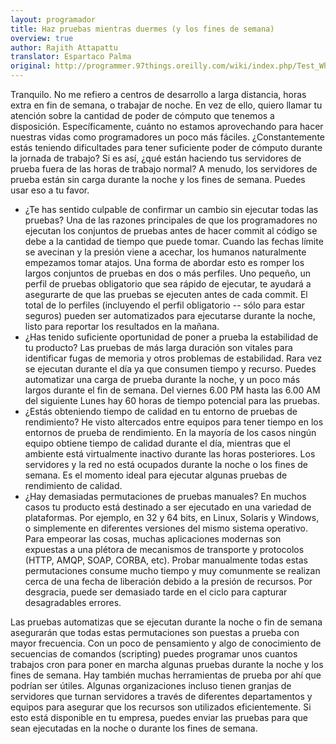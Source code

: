 ```yaml
---
layout: programador
title: Haz pruebas mientras duermes (y los fines de semana)
overview: true
author: Rajith Attapattu
translator: Espartaco Palma
original: http://programmer.97things.oreilly.com/wiki/index.php/Test_While_You_Sleep_%28and_over_Weekends%29
---
```


Tranquilo. No me refiero a centros de desarrollo a larga distancia, horas extra en fin de semana, o trabajar de noche. En vez de ello, quiero llamar tu atención sobre la cantidad de poder de cómputo que tenemos a disposición. Específicamente, cuánto no estamos aprovechando para hacer nuestras vidas como programadores un poco más fáciles. ¿Constantemente estás teniendo dificultades para tener suficiente poder de cómputo durante la jornada de trabajo? Si es así, ¿qué están haciendo tus servidores de prueba fuera de las horas de trabajo normal? A menudo, los servidores de prueba están sin carga durante la noche y los fines de semana. Puedes usar eso a tu favor.

- ¿Te has sentido culpable de confirmar un cambio sin ejecutar todas las pruebas? Una de las razones principales de que los programadores no ejecutan los conjuntos de pruebas antes de hacer commit al código se debe a la cantidad de tiempo que puede tomar. Cuando las fechas límite se avecinan y la presión viene a acechar, los humanos naturalmente empezamos tomar atajos. Una forma de abordar esto es romper los largos conjuntos de pruebas en dos o más perfiles. Uno pequeño, un perfil de pruebas obligatorio que sea rápido de ejecutar, te ayudará a asegurarte de que las pruebas se ejecuten antes de cada commit. El total de lo perfiles (incluyendo el perfil obligatorio -- sólo para estar seguros) pueden ser automatizados para ejecutarse durante la noche, listo para reportar los resultados en la mañana.
- ¿Has tenido suficiente oportunidad de poner a prueba la estabilidad de tu producto? Las pruebas de más larga duración son vitales para identificar fugas de memoria y otros problemas de estabilidad. Rara vez se ejecutan durante el día ya que consumen tiempo y recurso. Puedes automatizar una carga de prueba durante la noche, y un poco más largos durante el fin de semana. Del viernes 6.00 PM hasta las 6.00 AM del siguiente Lunes hay 60 horas de tiempo potencial para las pruebas.
- ¿Estás obteniendo tiempo de calidad en tu entorno de pruebas de rendimiento? He visto altercados entre equipos para tener tiempo en los entornos de prueba de rendimiento. En la mayoría de los casos ningún equipo obtiene tiempo de calidad durante el día, mientras que el ambiente está virtualmente inactivo durante las horas posteriores. Los servidores y la red no está ocupados durante la noche o los fines de semana. Es el momento ideal para ejecutar algunas pruebas de rendimiento de calidad.
- ¿Hay demasiadas permutaciones de pruebas manuales? En muchos casos tu producto está destinado a ser ejecutado en una variedad de plataformas. Por ejemplo, en 32 y 64 bits, en Linux, Solaris y Windows, o simplemente en diferentes versiones del mismo sistema operativo. Para empeorar las cosas, muchas aplicaciones modernas son expuestas a una plétora de mecanismos de transporte y protocolos (HTTP, AMQP, SOAP, CORBA, etc). Probar manualmente todas estas permutaciones consume mucho tiempo y muy comunmente se realizan cerca de una fecha de liberación debido a la presión de recursos. Por desgracia, puede ser demasiado tarde en el ciclo para capturar desagradables errores.

Las pruebas automatizas que se ejecutan durante la noche o fin de semana asegurarán que todas estas permutaciones son puestas a prueba con mayor frecuencia. Con un poco de pensamiento y algo de conocimiento de secuencias de comandos (scripting) puedes programar unos cuantos trabajos cron para poner en marcha algunas pruebas durante la noche y los fines de semana. Hay también muchas herramientas de prueba por ahí que podrían ser útiles. Algunas organizaciones incluso tienen granjas de servidores que turnan servidores a través de diferentes departamentos y equipos para asegurar que los recursos son utilizados eficientemente. Si esto está disponible en tu empresa, puedes enviar las pruebas para que sean ejecutadas en la noche o durante los fines de semana.



